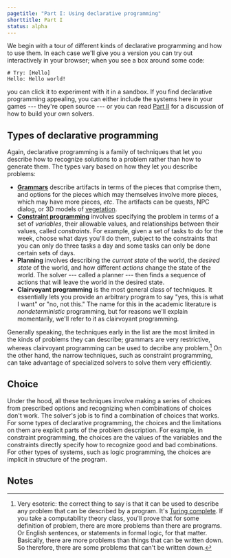 ```yaml
---
pagetitle: "Part I: Using declarative programming"
shorttitle: Part I
status: alpha
---
```

We begin with a tour of different kinds of declarative programming and how to use them.  In each case we'll give you a version you can try out interactively in your browser; when you see a box around some code:
```Step
# Try: [Hello]
Hello: Hello world!
```
you can click it to experiment with it in a sandbox.  If you find declarative programming appealing, you can either include the systems here in your games --- they're open source --- or you can read [Part II](part_ii) for a discussion of how to build your own solvers.

## Types of declarative programming

Again, declarative programming is a family of techniques that let you describe how to recognize solutions to a problem rather than how to generate them.  The types vary based on how they let you describe problems:

* [**Grammars**](grammars) describe artifacts in terms of the pieces that comprise them, and options for the pieces which may themselves involve more pieces, which may have more pieces, *etc*.  The artifacts can be quests, NPC dialog, or 3D models of [vegetation](https://store.speedtree.com/).
* [**Constraint programming**](constraint_programming) involves specifying the problem in terms of a set of *variables*, their allowable values, and relationships between their values, called *constraints*.  For example, given a set of tasks to do for the week, choose what days you'll do them, subject to the constraints that you can only do three tasks a day and some tasks can only be done certain sets of days.
* **Planning** involves describing the *current state* of the world, the *desired state* of the world, and how different *actions* change the state of the world.  The solver --- called a planner --- then finds a sequence of actions that will leave the world in the desired state.
* **Clairvoyant programming** is the most general class of techniques.  It essentially lets you provide an arbitrary program to say "yes, this is what I want" or "no, not this."  The name for this in the academic literature is *nondeterministic* programming, but for reasons we'll explain momentarily, we'll refer to it as clairvoyant programming.

Generally speaking, the techniques early in the list are the most limited in the kinds of problems they can describe; grammars are very restrictive, whereas clairvoyant programming can be used to decribe any problem.[^1]  On the other hand, the narrow techniques, such as constraint programming, can take advantage of specialized solvers to solve them very efficiently. 

## Choice

Under the hood, all these techniques involve making a series of choices from prescribed options and recognizing when combinations of choices don't work.  The solver's job is to find a combination of choices that works.  For some types of declarative programming, the choices and the limitations on them are explicit parts of the problem description.  For example, in constraint programming, the choices are the values of the variables and the constraints directly specify how to recognize good and bad combinations.  For other types of systems, such as logic programming, the choices are implicit in structure of the program.  

## Notes

[^1]: Very esoteric: the correct thing to say is that it can be used to describe any problem that can be described by a program.  It's [Turing complete](wiki:Turing_completeness).  If you take a computability theory class, you'll prove that for some definition of problem, there are more problems than there are programs.  Or English sentences, or statements in formal logic, for that matter.  Basically, there are more problems than things that can be written down.  So therefore, there are some problems that can't be written down.